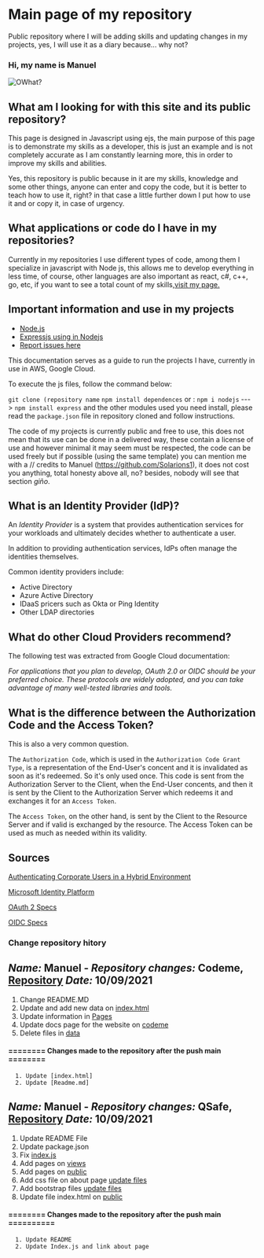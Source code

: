 # Main page of my repository

Public repository where I will be adding skills and updating changes in my projects, yes, I will use it as a diary because... why not?

### Hi, my name is Manuel

![OWhat?](https://media.giphy.com/media/CDJo4EgHwbaPS/giphy.gif)

## What am I looking for with this site and its public repository?

This page is designed in Javascript using ejs, the main purpose of this page is to demonstrate my skills as a developer, this is just an example and is not completely accurate as I am constantly learning more, this in order to improve my skills and abilities.

Yes, this repository is public because in it are my skills, knowledge and some other things, anyone can enter and copy the code, but it is better to teach how to use it, right? in that case a little further down I put how to use it and or copy it, in case of urgency.




## What applications or code do I have in my repositories?

Currently in my repositories I use different types of code, among them I specialize in javascript with Node js, this allows me to develop everything in less time, of course, other languages are also important as react, c#, c++, go, etc, if you want to see a total count of my skills,[visit my page.](https://solarions1.github.io/codeme/)


## Important information and use in my projects

- [Node.js](https://nodejs.org/en/)
- [Expressjs using in Nodejs](https://expressjs.com/)
- [Report issues here](https://github.com/Solarions1/codeme/issues)

This documentation serves as a guide to run the projects I have, currently in use in AWS, Google Cloud.

To execute the js files, follow the command below:
   
   `git clone (repository name`
   `npm install dependences` or : `npm i nodejs`  ---> `npm install express` and the other modules used you need install, please read the `package.json` file in repository cloned and follow instructions.

The code of my projects is currently public and free to use, this does not mean that its use can be done in a delivered way, these contain a license of use and however minimal it may seem must be respected, the code can be used freely but if possible (using the same template) you can mention me with a // credits to Manuel (https://github.com/Solarions1), it does not cost you anything, total honesty above all, no? besides, nobody will see that section *giño*.

## What is an Identity Provider (IdP)?

An *Identity Provider* is a system that provides authentication services for your workloads and ultimately decides whether to authenticate a user.

In addition to providing authentication services, IdPs often manage the identities themselves.

Common identity providers include:
* Active Directory
* Azure Active Directory
* IDaaS pricers such as Okta or Ping Identity
* Other LDAP directories

## What do other Cloud Providers recommend?

The following test was extracted from Google Cloud documentation:

*For applications that you plan to develop, OAuth 2.0 or OIDC should be your preferred choice. These protocols are widely adopted, and you can take advantage of many well-tested libraries and tools.*

## What is the difference between the Authorization Code and the Access Token?

This is also a very common question. 

The `Authorization Code`, which is used in the `Authorization Code Grant Type`, is a representation of the End-User's concent and it is invalidated as soon as it's redeemed. So it's only used once. This code is sent from the Authorization Server to the Client, when the End-User concents, and then it is sent by the Client to the Authorization Server which redeems it and exchanges it for an `Access Token`.

The `Access Token`, on the other hand, is sent by the Client to the Resource Server and if valid is exchanged by the resource. The Access Token can be used as much as needed within its validity.

## Sources

[Authenticating Corporate Users in a Hybrid Environment](https://cloud.google.com/solutions/authenticating-corporate-users-in-a-hybrid-environment#identity_providers)

[Microsoft Identity Platform](https://docs.microsoft.com/en-us/azure/active-directory/develop/v2-overview)

[OAuth 2 Specs](https://oauth.net/2/)

[OIDC Specs](https://openid.net/specs/openid-connect-core-1_0.html)



### Change repository hitory

## *Name:* Manuel - *Repository changes:* Codeme, [Repository](https://github.com/Solarions1/codeme) *Date:* 10/09/2021  
   1. Change README.MD
   2. Update and add new data on [index.html](https://github.com/Solarions1/codeme/blob/master/index.html)
   3. Update information in [Pages](https://github.com/Solarions1/codeme/tree/master/pages)
   4. Update docs page for the website on [codeme](https://solarions1.github.io/codeme/)
   5. Delete files in [data](https://github.com/Solarions1/codeme/blob/master/data)
#### ======== Changes made to the repository after the push main ========
      1. Update [index.html] 
      2. Update [Readme.md]

## *Name:* Manuel - *Repository changes:* QSafe, [Repository](https://github.com/Solarions1/QSafe) *Date:* 10/09/2021
   1. Update README File 
   2. Update package.json
   3. Fix [index.js](https://github.com/Solarions1/QSafe/blob/master/index.js)
   4. Add pages on [views](https://github.com/Solarions1/QSafe/tree/master/views)
   5. Add pages on [public](https://github.com/Solarions1/QSafe/tree/master/public)
   6. Add css file on about page [update files](https://github.com/Solarions1/QSafe/tree/master/public/data/about)
   7. Add bootstrap files [update files](https://github.com/Solarions1/QSafe/tree/master/public/data/about)
   8. Update file index.html on [public](https://github.com/Solarions1/QSafe/blob/master/public/index.html)
#### ========  Changes made to the repository after the push main ==========
      1. Update README
      2. Update Index.js and link about page



